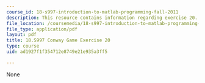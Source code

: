 ```yaml
---
course_id: 18-s997-introduction-to-matlab-programming-fall-2011
description: This resource contains information regarding exercise 20.
file_location: /coursemedia/18-s997-introduction-to-matlab-programming-fall-2011/ad1927f1f354712e8749e21e935a3ff5_MIT18_S997F11_Exercise_20.pdf
file_type: application/pdf
layout: pdf
title: 18.S997 Conway Game Exercise 20
type: course
uid: ad1927f1f354712e8749e21e935a3ff5

---
```

None